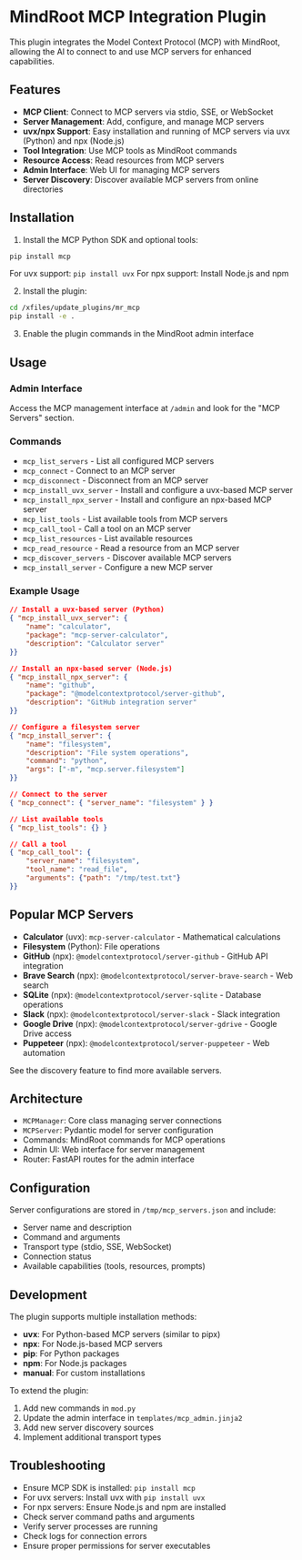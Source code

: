# MindRoot MCP Integration Plugin

This plugin integrates the Model Context Protocol (MCP) with MindRoot, allowing the AI to connect to and use MCP servers for enhanced capabilities.

## Features

- **MCP Client**: Connect to MCP servers via stdio, SSE, or WebSocket
- **Server Management**: Add, configure, and manage MCP servers
- **uvx/npx Support**: Easy installation and running of MCP servers via uvx (Python) and npx (Node.js)
- **Tool Integration**: Use MCP tools as MindRoot commands
- **Resource Access**: Read resources from MCP servers
- **Admin Interface**: Web UI for managing MCP servers
- **Server Discovery**: Discover available MCP servers from online directories

## Installation

1. Install the MCP Python SDK and optional tools:
```bash
pip install mcp
```
   For uvx support: `pip install uvx`
   For npx support: Install Node.js and npm

2. Install the plugin:
```bash
cd /xfiles/update_plugins/mr_mcp
pip install -e .
```

3. Enable the plugin commands in the MindRoot admin interface

## Usage

### Admin Interface

Access the MCP management interface at `/admin` and look for the "MCP Servers" section.

### Commands

- `mcp_list_servers` - List all configured MCP servers
- `mcp_connect` - Connect to an MCP server
- `mcp_disconnect` - Disconnect from an MCP server
- `mcp_install_uvx_server` - Install and configure a uvx-based MCP server
- `mcp_install_npx_server` - Install and configure an npx-based MCP server
- `mcp_list_tools` - List available tools from MCP servers
- `mcp_call_tool` - Call a tool on an MCP server
- `mcp_list_resources` - List available resources
- `mcp_read_resource` - Read a resource from an MCP server
- `mcp_discover_servers` - Discover available MCP servers
- `mcp_install_server` - Configure a new MCP server

### Example Usage

```json
// Install a uvx-based server (Python)
{ "mcp_install_uvx_server": {
    "name": "calculator",
    "package": "mcp-server-calculator",
    "description": "Calculator server"
}}

// Install an npx-based server (Node.js)
{ "mcp_install_npx_server": {
    "name": "github",
    "package": "@modelcontextprotocol/server-github",
    "description": "GitHub integration server"
}}

// Configure a filesystem server
{ "mcp_install_server": {
    "name": "filesystem",
    "description": "File system operations",
    "command": "python",
    "args": ["-m", "mcp.server.filesystem"]
}}

// Connect to the server
{ "mcp_connect": { "server_name": "filesystem" } }

// List available tools
{ "mcp_list_tools": {} }

// Call a tool
{ "mcp_call_tool": {
    "server_name": "filesystem",
    "tool_name": "read_file",
    "arguments": {"path": "/tmp/test.txt"}
}}
```

## Popular MCP Servers

- **Calculator** (uvx): `mcp-server-calculator` - Mathematical calculations
- **Filesystem** (Python): File operations
- **GitHub** (npx): `@modelcontextprotocol/server-github` - GitHub API integration
- **Brave Search** (npx): `@modelcontextprotocol/server-brave-search` - Web search
- **SQLite** (npx): `@modelcontextprotocol/server-sqlite` - Database operations
- **Slack** (npx): `@modelcontextprotocol/server-slack` - Slack integration
- **Google Drive** (npx): `@modelcontextprotocol/server-gdrive` - Google Drive access
- **Puppeteer** (npx): `@modelcontextprotocol/server-puppeteer` - Web automation

See the discovery feature to find more available servers.

## Architecture

- `MCPManager`: Core class managing server connections
- `MCPServer`: Pydantic model for server configuration
- Commands: MindRoot commands for MCP operations
- Admin UI: Web interface for server management
- Router: FastAPI routes for the admin interface

## Configuration

Server configurations are stored in `/tmp/mcp_servers.json` and include:
- Server name and description
- Command and arguments
- Transport type (stdio, SSE, WebSocket)
- Connection status
- Available capabilities (tools, resources, prompts)

## Development

The plugin supports multiple installation methods:
- **uvx**: For Python-based MCP servers (similar to pipx)
- **npx**: For Node.js-based MCP servers
- **pip**: For Python packages
- **npm**: For Node.js packages
- **manual**: For custom installations

To extend the plugin:
1. Add new commands in `mod.py`
2. Update the admin interface in `templates/mcp_admin.jinja2`
3. Add new server discovery sources
4. Implement additional transport types

## Troubleshooting

- Ensure MCP SDK is installed: `pip install mcp`
- For uvx servers: Install uvx with `pip install uvx`
- For npx servers: Ensure Node.js and npm are installed
- Check server command paths and arguments
- Verify server processes are running
- Check logs for connection errors
- Ensure proper permissions for server executables